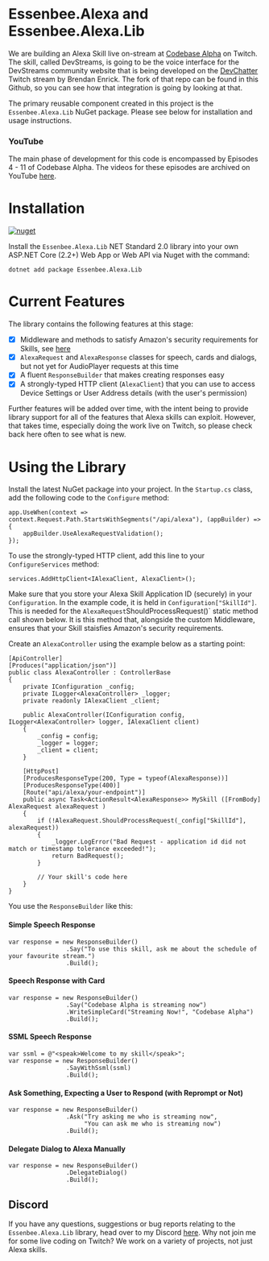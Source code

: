 # Essenbee.Alexa and Essenbee.Alexa.Lib

We are building an Alexa Skill live on-stream at [Codebase Alpha](https://twitch.tv/codebasealpha) on Twitch. The skill, called DevStreams, is going to be the voice interface for the DevStreams community website that is being developed on the [DevChatter](https://twitch.tv/devchatter) Twitch stream by Brendan Enrick. The fork of that repo can be found in this Github, so you can see how that integration is going by looking at that.

The primary reusable component created in this project is the `Essenbee.Alexa.Lib` NuGet package. Please see below for installation and usage instructions.

### YouTube

The main phase of development for this code is encompassed by Episodes 4 - 11 of Codebase Alpha. The videos for these episodes are archived on YouTube [here](https://www.youtube.com/channel/UCFFtfkaWjMb9UMDpPVnC1Sg).

# Installation

[![nuget](https://img.shields.io/nuget/v/Essenbee.Alexa.Lib.svg)](https://www.nuget.org/packages/Essenbee.Alexa.Lib/)

Install the `Essenbee.Alexa.Lib` NET Standard 2.0 library into your own ASP.NET Core (2.2+) Web App or Web API via Nuget with the command:

`dotnet add package Essenbee.Alexa.Lib`

# Current Features

The library contains the following features at this stage:

- [X] Middleware and methods to satisfy Amazon's security requirements for Skills, see [here](https://developer.amazon.com/docs/custom-skills/security-testing-for-an-alexa-skill.html)
- [X] `AlexaRequest` and `AlexaResponse` classes for speech, cards and dialogs, but not yet for AudioPlayer requests at this time
- [X] A fluent `ResponseBuilder` that makes creating responses easy
- [X] A strongly-typed HTTP client (`AlexaClient`) that you can use to access Device Settings or User Address details (with the user's permission)

Further features will be added over time, with the intent being to provide library support for all of the features that Alexa skills can exploit. However, that takes time, especially doing the work live on Twitch, so please check back here often to see what is new.

# Using the Library

Install the latest NuGet package into your project. In the `Startup.cs` class, add the following code to the `Configure` method:

```
app.UseWhen(context => context.Request.Path.StartsWithSegments("/api/alexa"), (appBuilder) =>
{
    appBuilder.UseAlexaRequestValidation();
});
```

To use the strongly-typed HTTP client, add this line to your `ConfigureServices` method:

```
services.AddHttpClient<IAlexaClient, AlexaClient>();
```

Make sure that you store your Alexa Skill Application ID (securely) in your `Configuration`. In the example code, it is held in `Configuration["SkillId"]`. This is needed for the `AlexaRequest`ShouldProcessRequest()` static method call shown below. It is this method that, alongside the custom Middleware, ensures that your Skill staisfies Amazon's security requirements.

Create an `AlexaController` using the example below as a starting point:

```
[ApiController]
[Produces("application/json")]
public class AlexaController : ControllerBase
{
    private IConfiguration _config;
    private ILogger<AlexaController> _logger;
    private readonly IAlexaClient _client;

    public AlexaController(IConfiguration config, ILogger<AlexaController> logger, IAlexaClient client)
    {
        _config = config;
        _logger = logger;
        _client = client;
    }

    [HttpPost]
    [ProducesResponseType(200, Type = typeof(AlexaResponse))]
    [ProducesResponseType(400)]
    [Route("api/alexa/your-endpoint")]
    public async Task<ActionResult<AlexaResponse>> MySkill ([FromBody] AlexaRequest alexaRequest )
    {
        if (!AlexaRequest.ShouldProcessRequest(_config["SkillId"], alexaRequest))
        {
            _logger.LogError("Bad Request - application id did not match or timestamp tolerance exceeded!");
            return BadRequest();
        }
        
        // Your skill's code here
    }        
}
```

You use the `ResponseBuilder` like this:

#### Simple Speech Response
```
var response = new ResponseBuilder()
                .Say("To use this skill, ask me about the schedule of your favourite stream.")
                .Build(); 
```
#### Speech Response with Card
```
var response = new ResponseBuilder()
                .Say("Codebase Alpha is streaming now")
                .WriteSimpleCard("Streaming Now!", "Codebase Alpha")
                .Build();
```
#### SSML Speech Response
```
var ssml = @"<speak>Welcome to my skill</speak>";
var response = new ResponseBuilder()
                .SayWithSsml(ssml)
                .Build(); 
```
#### Ask Something, Expecting a User to Respond (with Reprompt or Not)
```
var response = new ResponseBuilder()
                .Ask("Try asking me who is streaming now",
                     "You can ask me who is streaming now")
                .Build();
```
#### Delegate Dialog to Alexa Manually
```
var response = new ResponseBuilder()
                .DelegateDialog()
                .Build();
```

## Discord

If you have any questions, suggestions or bug reports relating to the `Essenbee.Alexa.Lib` library, head over to my Discord [here](https://discord.gg/Rz8r93q). Why not join me for some live coding on Twitch? We work on a variety of projects, not just Alexa skills.
